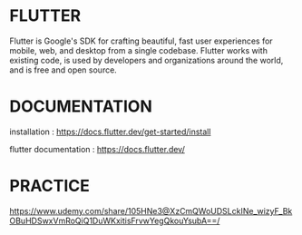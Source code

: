 # FLUTTER
Flutter is Google's SDK for crafting beautiful, fast user experiences for mobile,
web, and desktop from a single codebase. Flutter works with existing code, 
is used by developers and organizations around the world, and is free and open source.

# DOCUMENTATION
 
installation :
https://docs.flutter.dev/get-started/install

flutter documentation :
https://docs.flutter.dev/

# PRACTICE
https://www.udemy.com/share/105HNe3@XzCmQWoUDSLckINe_wizyF_BkOBuHDSwxVmRoQiQ1DuWKxitisFrvwYegQkouYsubA==/


